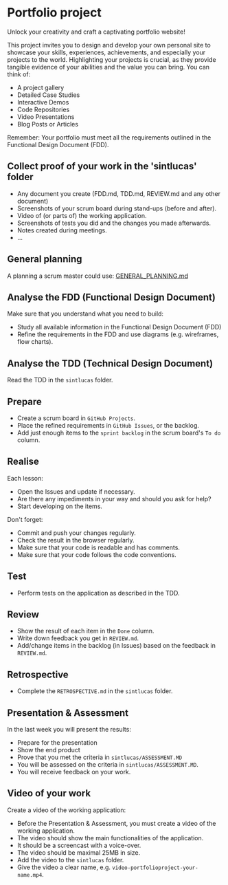 # Portfolio project
Unlock your creativity and craft a captivating portfolio website!

This project invites you to design and develop your own personal site to showcase your skills, experiences, achievements, and especially your projects to the world. 
Highlighting your projects is crucial, as they provide tangible evidence of your abilities and the value you can bring. You can think of:
* A project gallery
* Detailed Case Studies
* Interactive Demos 
* Code Repositories 
* Video Presentations 
* Blog Posts or Articles

Remember: Your portfolio must meet all the requirements outlined in the Functional Design Document (FDD).

## Collect proof of your work in the 'sintlucas' folder
* Any document you create (FDD.md, TDD.md, REVIEW.md and any other document)
* Screenshots of your scrum board during stand-ups (before and after).
* Video of (or parts of) the working application.
* Screenshots of tests you did and the changes you made afterwards.
* Notes created during meetings.
* ...

## General planning
A planning a scrum master could use:
[GENERAL_PLANNING.md](sintlucas%2FGENERAL_PLANNING.md)

## Analyse the FDD (Functional Design Document)
Make sure that you understand what you need to build:
* Study all available information in the Functional Design Document (FDD)
* Refine the requirements in the FDD and use diagrams (e.g. wireframes, flow charts).

## Analyse the TDD (Technical Design Document)
Read the TDD in the `sintlucas` folder.
 
## Prepare
* Create a scrum board in `GitHub Projects`.
* Place the refined requirements in `GitHub Issues`, or the backlog.
* Add just enough items to the `sprint backlog` in the scrum board's `To do` column.
  
## Realise
Each lesson:
* Open the Issues and update if necessary.
* Are there any impediments in your way and should you ask for help?
* Start developing on the items.

Don't forget:
* Commit and push your changes regularly.
* Check the result in the browser regularly.
* Make sure that your code is readable and has comments.
* Make sure that your code follows the code conventions.

## Test
* Perform tests on the application as described in the TDD.

## Review
* Show the result of each item in the `Done` column.
* Write down feedback you get in `REVIEW.md`.
* Add/change items in the backlog (in Issues) based on the feedback in `REVIEW.md`.

## Retrospective
* Complete the `RETROSPECTIVE.md` in the `sintlucas` folder.

## Presentation & Assessment
In the last week you will present the results:
  * Prepare for the presentation
  * Show the end product
  * Prove that you met the criteria in `sintlucas/ASSESSMENT.MD`
  * You will be assessed on the criteria in `sintlucas/ASSESSMENT.MD`.
  * You will receive feedback on your work.

## Video of your work
Create a video of the working application:
* Before the Presentation & Assessment, you must create a video of the working application.
* The video should show the main functionalities of the application.
* It should be a screencast with a voice-over.
* The video should be maximal 25MB in size.
* Add the video to the `sintlucas` folder.
* Give the video a clear name, e.g. `video-portfolioproject-your-name.mp4`.
